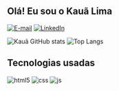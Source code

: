 ## Olá! Eu sou o Kauã Lima 

[![E-mail](https://img.shields.io/badge/Gmail-D14836?style=for-the-badge&logo=gmail&logoColor=white)](kaualimadesouza15@gmail.com)
[![LinkedIn](https://img.shields.io/badge/LinkedIn-0077B5?style=for-the-badge&logo=linkedin&logoColor=white)](https://www.linkedin.com/in/kau%C3%A3-souza-8724b9208/)


![Kauã GitHub stats](https://github-readme-stats.vercel.app/api?username=Kaua15&show_icons=true&theme=dracula)
![Top Langs](https://github-readme-stats.vercel.app/api/top-langs/?username=Kaua15&exclude_repo=github-readme-stats,anuraghazra.github.io)



## Tecnologias usadas

<div style="display: inline_block">
  <img align="center" alt="html5" src="https://img.shields.io/badge/HTML5-E34F26?style=for-the-badge&logo=html5&logoColor=white" />
  <img align="center" alt="css" src="https://img.shields.io/badge/CSS3-1572B6?style=for-the-badge&logo=css3&logoColor=white" />
  <img align="center" alt="js" src="https://img.shields.io/badge/JavaScript-F7DF1E?style=for-the-badge&logo=javascript&logoColor=black" />
</div><br/>

